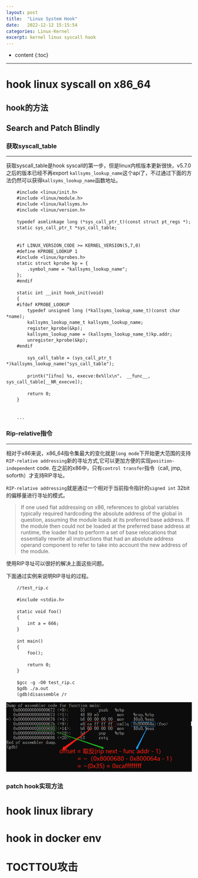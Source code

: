 ```yaml
---
layout: post
title:  "Linux System Hook"
date:   2022-12-12 15:15:54
categories: Linux-Kernel
excerpt: kernel linux syscall hook
---
```


* content
{:toc}

---


# hook linux syscall on x86_64

## hook的方法





## Search and Patch Blindly 

### 获取syscall_table

---

获取syscall_table是hook syscall的第一步，但是linux内核版本更新很快，v5.7.0之后的版本已经不再export `kallsyms_lookup_name`这个api了，不过通过下面的方法仍然可以获得`kallsyms_lookup_name`函数地址。

``` 
    #include <linux/init.h>
    #include <linux/module.h>
    #include <linux/kallsyms.h>
    #include <linux/version.h>

    typedef asmlinkage long (*sys_call_ptr_t)(const struct pt_regs *);
    static sys_call_ptr_t *sys_call_table;


    #if LINUX_VERSION_CODE >= KERNEL_VERSION(5,7,0)
    #define KPROBE_LOOKUP 1
    #include <linux/kprobes.h>
    static struct kprobe kp = {
        .symbol_name = "kallsyms_lookup_name";
    };
    #endif

    static int __init hook_init(void)
    {
    #ifdef KPROBE_LOOKUP
        typedef unsigned long (*kallsyms_lookup_name_t)(const char *name);
        kallsyms_lookup_name_t kallsyms_lookup_name;
        register_kprobe(&kp);    
        kallsyms_lookup_name = (kallsyms_lookup_name_t)kp.addr;
        unregister_kprobe(&kp);
    #endif

        sys_call_table = (sys_call_ptr_t *)kallsyms_lookup_name("sys_call_table");

        printk("[ifno] %s, execve:0x%llx\n"， __func__, sys_call_table[__NR_execve]);

        return 0;
    }


    ...

```



### Rip-relative指令

---

相对于x86来说，x86_64指令集最大的变化就是`long mode`下开始更大范围的支持`RIP-relative addressing`新的寻址方式,它可以更加方便的实现`position-independent` code. 在之前的x86中，只有`control transfer`指令（call, jmp, soforth）才支持RIP寻址。

`RIP-relative addressing`就是通过一个相对于当前指令指针的`signed int` 32bit的偏移量进行寻址的模式。

>  If one used flat addressing on x86, references to global variables typically required hardcoding the absolute address of the global in question, assuming the module loads at its preferred base address. If the module then could not be loaded at the preferred base address at runtime, the loader had to perform a set of base relocations that essentially rewrite all instructions that had an absolute address operand component to refer to take into account the new address of the module.

使用RIP寻址可以很好的解决上面这些问题。

下面通过实例来说明RIP寻址的过程。

``` 
    //test_rip.c

    #include <stdio.h>

    static void foo()
    {
        int a = 666;
    }

    int main()
    {
        foo();

        return 0;
    }

    $gcc -g -O0 test_rip.c
    $gdb ./a.out
    (gdb)disassemble /r

```

![kernel_hook_0.png](https://raw.githubusercontent.com/saiyn/homepage/gh-pages/images/kernel_hook_0.png)



### patch hook实现方法





# hook linux library


# hook in docker env


# TOCTTOU攻击
